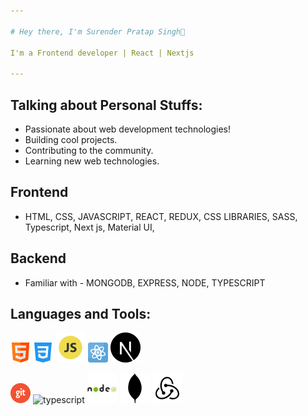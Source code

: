 ```yaml
---

# Hey there, I'm Surender Pratap Singh👋

I'm a Frontend developer | React | Nextjs

---
```


## Talking about Personal Stuffs:
- Passionate about web development technologies!
- Building cool projects.
- Contributing to the community.
- Learning new web technologies.

## Frontend
- HTML, CSS, JAVASCRIPT, REACT, REDUX, CSS LIBRARIES, SASS, Typescript, Next js, Material UI,

## Backend
- Familiar with - MONGODB, EXPRESS, NODE, TYPESCRIPT

## Languages and Tools:
![html](./html.png)      ![css](./css-3.png)         ![javascript](./js.png)      ![react js](./physics.png)      ![Next js](./next.png)

![git](./git.png)      ![typescript](./typescript)     ![node js](./node.png)     ![mongo db](./md.png)         ![redux](./redux.png)

 

  

   

   
